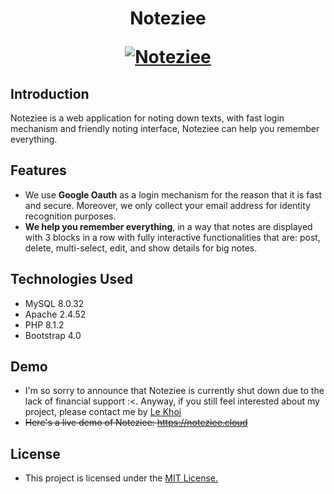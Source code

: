 <h1 align="center">
  <p align="center">Noteziee</p>
  <a href="https://noteziee.cloud/"><img src="https://i.imgur.com/qmPVs4h.png" alt="Noteziee"></a>
</h1>


## Introduction

Noteziee is a web application for noting down texts, with fast login mechanism and friendly noting interface, Noteziee can help you remember everything.

## Features
- We use **Google Oauth** as a login mechanism for the reason that it is fast and secure. Moreover, we only collect your email address for identity recognition purposes.
- **We help you remember everything**, in a way that notes are displayed with 3 blocks in a row with fully interactive functionalities that are: post, delete, multi-select, edit, and show details for big notes.

## Technologies Used
- MySQL 8.0.32
- Apache 2.4.52
- PHP 8.1.2
- Bootstrap 4.0

## Demo
- I'm so sorry to announce that Noteziee is currently shut down due to the lack of financial support :<. Anyway, if you still feel interested about my project, please contact me by [Le Khoi](https://www.facebook.com/khoi.lee.2090/)
- ~~Here's a live demo of Noteziee: https://noteziee.cloud~~

## License
- This project is licensed under the [MIT License.](https://github.com/suppi147/Noteziee/blob/deploy/LICENSE)
